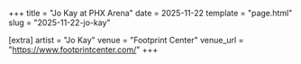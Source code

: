 +++
title = "Jo Kay at PHX Arena"
date = 2025-11-22
template = "page.html"
slug = "2025-11-22-jo-kay"

[extra]
artist = "Jo Kay"
venue = "Footprint Center"
venue_url = "https://www.footprintcenter.com/"
+++
